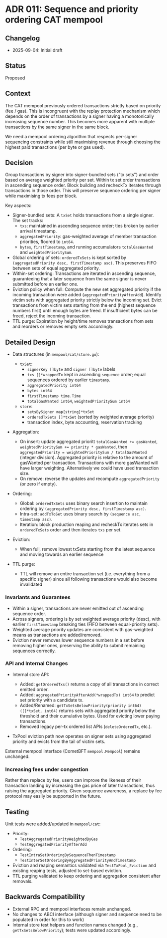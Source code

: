 # ADR 011: Sequence and priority ordering CAT mempool

## Changelog

- 2025-09-04: Initial draft

## Status

Proposed

## Context

The CAT mempool previously ordered transactions strictly based on priority (fee / gas). This is incongruent with the replay protection mechanism which depends on the order of transactions by a signer having a monotonically increasing sequence number. This becomes more apparent with multiple transactions by the same signer in the same block.

We need a mempool ordering algorithm that respects per-signer sequencing constraints while still maximising revenue through choosing the highest paid tranasctions (per byte or gas used).

## Decision

Group transactions by signer into signer-bundled sets ("tx sets") and order based on average weighted priority per set. Within tx set order transactions in ascending sequence order. Block building and recheckTx iterates through transactions in those order. This will preserve sequence ordering per signer while maximising tx fees per block.

Key aspects:

- Signer-bundled sets: A `txSet` holds transactions from a single signer. The set tracks:
    - `txs`: maintained in ascending sequence order; ties broken by earlier arrival timestamp.
    - `aggregatedPriority`: gas-weighted average of member transaction priorities, floored to `int64`.
    - `bytes`, `firstTimestamp`, and running accumulators `totalGasWanted` and `weightedPrioritySum`.
- Global ordering of sets: `orderedTxSets` is kept sorted by `(aggregatedPriority desc, firstTimestamp asc)`. This preserves FIFO between sets of equal aggregated priority.
- Within-set ordering: Transactions are iterated in ascending sequence, guaranteeing that a later sequence from the same signer is never submitted before an earlier one.
- Eviction policy when full: Compute the new set aggregated priority if the incoming transaction were added (`aggregatedPriorityAfterAdd`). Identify victim sets with aggregated priority strictly below the incoming set. Evict transactions from victim sets starting from the end (highest sequence numbers first) until enough bytes are freed. If insufficient bytes can be freed, reject the incoming transaction.
- TTL purge: Expiration by height/time removes transactions from sets and reorders or removes empty sets accordingly.

## Detailed Design

- Data structures (in `mempool/cat/store.go`):
    - `txSet`:
        - `signerKey []byte` and `signer []byte` labels
        - `txs []*wrappedTx` kept in ascending `sequence` order; equal sequences ordered by earlier `timestamp`.
        - `aggregatedPriority int64`
        - `bytes int64`
        - `firstTimestamp time.Time`
        - `totalGasWanted int64`, `weightedPrioritySum int64`
    - `store`:
        - `setsBySigner map[string]*txSet`
        - `orderedTxSets []*txSet` (sorted by weighted average priority)
        - transaction index, byte accounting, reservation tracking

- Aggregation:
    - On insert: update aggregated prioritt `totalGasWanted += gasWanted`, `weightedPrioritySum += priority * gasWanted`, then `aggregatedPriority = weightedPrioritySum / totalGasWanted` (integer division). Aggregated priority is relative to the amount of gasWanted per transaction. Transactions with more gasWanted will have larger weighting. Alternatively we could have used transaction size.
    - On remove: reverse the updates and recompute `aggregatedPriority` (or zero if empty).

- Ordering:
    - Global: `orderedTxSets` uses binary search insertion to maintain ordering by `(aggregatedPriority desc, firstTimestamp asc)`.
    - Intra-set: `addTxToSet` uses binary search by `(sequence asc, timestamp asc)`.
    - Iteration: block production reaping and recheckTx iterates sets in `orderedTxSets` order and then iterates `txs` per set.

- Eviction:
    - When full, remove lowest txSets starting from the latest sequence and moving towards an earlier sequence

- TTL purge:
    - TTL will remove an entire transaction set (i.e. everything from a specific signer) since all following transactions would also become invalidated

### Invariants and Guarantees

- Within a signer, transactions are never emitted out of ascending sequence order.
- Across signers, ordering is by set weighted average priority (desc), with earlier `firstTimestamp` breaking ties (FIFO between equal-priority sets).
- Weighted average priority updates are consistent with gas-weighted means as transactions are added/removed.
- Eviction never removes lower sequence numbers in a set before removing higher ones, preserving the ability to submit remaining sequences correctly.

### API and Internal Changes

- Internal store API:
    - Added: `getOrderedTxs()` returns a copy of all transactions in correct emitted order.
    - Added: `aggregatedPriorityAfterAdd(*wrappedTx) int64` to predict set priority with a candidate tx.
    - Added/Renamed: `getTxSetsBelowPriority(priority int64) ([]*txSet, int64)` returns sets with aggregated priority below the threshold and their cumulative bytes. Used for evicting lower paying transactions.
    - Removed legacy per-tx ordered list APIs (`deleteOrderedTx`, etc.).

- TxPool eviction path now operates on signer sets using aggregated priority and evicts from the tail of victim sets.

External mempool interface (CometBFT `mempool.Mempool`) remains unchanged.

### Increasing fees under congestion

Rather than replace by fee, users can improve the likeness of their transaction landing by increasing the gas price of later transactions, thus raising the aggregated priority. Given sequence awareness, a replace by fee protocol may easily be supported in the future.

## Testing

Unit tests were added/updated in `mempool/cat`:

- Priority:
    - `TestAggregatedPriorityWeightedByGas`
    - `TestAggregatedPriorityAfterAdd`
- Ordering:
    - `TestIntraSetOrderingBySequenceThenTimestamp`
    - `TestInterSetOrderingByAggregatedPriorityAndTimestamp`
- Eviction and reaping semantics validated via `TestTxPool_Eviction` and existing reaping tests, adjusted to set-based eviction.
- TTL purging validated to keep ordering and aggregation consistent after removals.

## Backwards Compatibility

- External RPC and mempool interfaces remain unchanged.
- No changes to ABCI interface (although signer and sequence need to be populated in order for this to work)
- Internal store test helpers and function names changed (e.g., `getTxSetsBelowPriority`); tests were updated accordingly.


